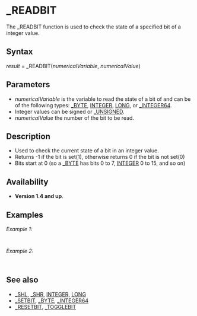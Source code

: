 # _READBIT

The _READBIT function is used to check the state of a specified bit of a integer value.

  

## Syntax

*result* = _READBIT(*numericalVariable*, *numericalValue*)
  

## Parameters

* *numericalVariable* is the variable to read the state of a bit of and can be of the following types: [_BYTE](_BYTE.md), [INTEGER](INTEGER.md), [LONG](LONG.md), or [_INTEGER64](_INTEGER64.md).
* Integer values can be signed or [_UNSIGNED](_UNSIGNED.md).
* *numericalValue* the number of the bit to be read.

  

## Description

* Used to check the current state of a bit in an integer value.
* Returns -1 if the bit is set(1), otherwise returns 0 if the bit is not set(0)
* Bits start at 0 (so a [_BYTE](_BYTE.md) has bits 0 to 7, [INTEGER](INTEGER.md) 0 to 15, and so on)

  

## Availability

* **Version 1.4 and up**.

  

## Examples

*Example 1:*

``` A~%% = [_SETBIT](_SETBIT.md)(A~%%,4) [PRINT](PRINT.md) "Bit 4 is currently "; IF _READBIT(A~%%,4) = -1 THEN [PRINT](PRINT.md) "ON" ELSE [PRINT](PRINT.md) "OFF" [PRINT](PRINT.md) "And bit 2 is currently "; IF _READBIT(A~%%,2) = -1 THEN [PRINT](PRINT.md) "ON" ELSE [PRINT](PRINT.md) "OFF"  
```

``` Bit 4 is currently ON And bit 2 is currently OFF  
```

*Example 2:*

``` B& = 12589575 [PRINT](PRINT.md) "B& ="; B& FOR I%% = 31 TO 0 STEP -1 '32 bits for a [LONG](LONG.md) value  Binary$ = Binary$ + [LTRIM$](LTRIM$.md)([STR$](STR$.md)([ABS](ABS.md)(_READBIT(B&, I%%)))) NEXT I%% [PRINT](PRINT.md) "B& in binary is: "; Binary$ 
```

``` B& = 12589575 B& in binary is: 00000000110000000001101000000111  
```

  

## See also

* [_SHL](_SHL.md), [_SHR](_SHR.md), [INTEGER](INTEGER.md), [LONG](LONG.md)
* [_SETBIT](_SETBIT.md), [_BYTE](_BYTE.md), [_INTEGER64](_INTEGER64.md)
* [_RESETBIT](_RESETBIT.md), [_TOGGLEBIT](_TOGGLEBIT.md)

  
